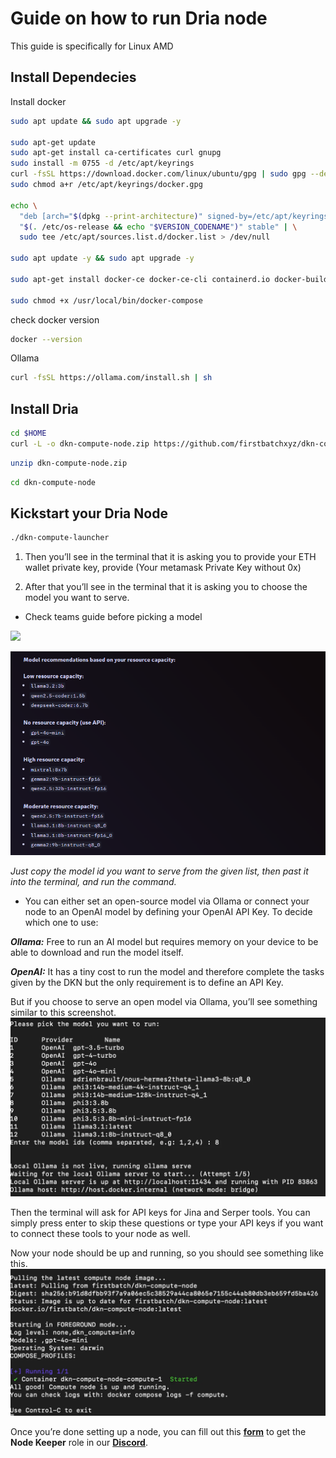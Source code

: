 # Guide on how to run Dria node

This guide is specifically for Linux AMD 

## Install Dependecies
Install docker
```bash
sudo apt update && sudo apt upgrade -y

sudo apt-get update
sudo apt-get install ca-certificates curl gnupg
sudo install -m 0755 -d /etc/apt/keyrings
curl -fsSL https://download.docker.com/linux/ubuntu/gpg | sudo gpg --dearmor -o /etc/apt/keyrings/docker.gpg
sudo chmod a+r /etc/apt/keyrings/docker.gpg

echo \
  "deb [arch="$(dpkg --print-architecture)" signed-by=/etc/apt/keyrings/docker.gpg] https://download.docker.com/linux/ubuntu \
  "$(. /etc/os-release && echo "$VERSION_CODENAME")" stable" | \
  sudo tee /etc/apt/sources.list.d/docker.list > /dev/null

sudo apt update -y && sudo apt upgrade -y

sudo apt-get install docker-ce docker-ce-cli containerd.io docker-buildx-plugin docker-compose-plugin

sudo chmod +x /usr/local/bin/docker-compose
```

check docker version 
```bash
docker --version
```

Ollama
```bash
curl -fsSL https://ollama.com/install.sh | sh
```
## Install Dria
```bash
cd $HOME
curl -L -o dkn-compute-node.zip https://github.com/firstbatchxyz/dkn-compute-launcher/releases/latest/download/dkn-compute-launcher-linux-amd64.zip
```
```bash
unzip dkn-compute-node.zip
```
```bash
cd dkn-compute-node
```

## Kickstart your Dria Node
```bash
./dkn-compute-launcher
```
1. Then you’ll see in the terminal that it is asking you to provide your ETH wallet private key, provide (Your metamask Private Key without 0x) 

2. After that you’ll see in the terminal that it is asking you to choose the model you want to serve.

- Check teams guide before picking a model

![
](<img/model type 1.png>)

![alt text](<img/model type 2.png>)


_Just copy the model id you want to serve from the given list, then past it into the terminal, and run the command._


- You can either set an open-source model via Ollama or connect your node to an OpenAI model by defining your OpenAI API Key. To decide which one to use:

_**Ollama:**_ Free to run an AI model but requires memory on your device to be able to download and run the model itself.

_**OpenAI:**_ It has a tiny cost to run the model and therefore complete the tasks given by the DKN but the only requirement is to define an API Key.

But if you choose to serve an open model via Ollama, you’ll see something similar to this screenshot.
![alt text](<img/ollama pick.webp>)

Then the terminal will ask for API keys for Jina and Serper tools. You can simply press enter to skip these questions or type your API keys if you want to connect these tools to your node as well.

Now your node should be up and running, so you should see something like this.
![alt text](<img/node running.webp>)

Once you’re done setting up a node, you can fill out this [**form**](https://dria.ai/keeper) to get the **Node Keeper** role in our [**Discord**](https://discord.gg/dria).
